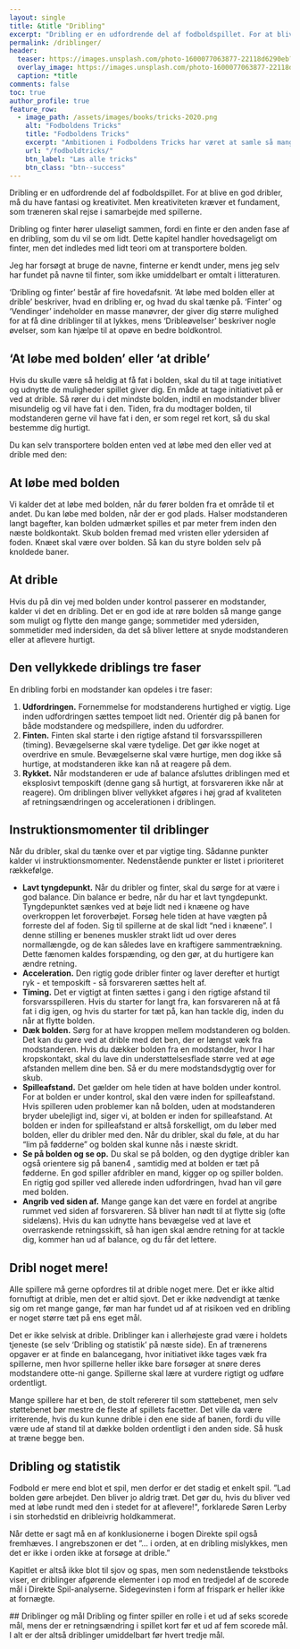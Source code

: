 ```yaml
---
layout: single
title: &title "Dribling"
excerpt: "Dribling er en udfordrende del af fodboldspillet. For at blive en god dribler, må du have fantasi og kreativitet. Men kreativiteten kræver et fundament, som træneren skal rejse i samarbejde med spillerne."
permalink: /driblinger/
header:
  teaser: https://images.unsplash.com/photo-1600077063877-22118d6290eb?ixid=MnwxMjA3fDB8MHxwaG90by1wYWdlfHx8fGVufDB8fHx8&ixlib=rb-1.2.1&auto=format&fit=crop&w=1950&q=80
  overlay_image: https://images.unsplash.com/photo-1600077063877-22118d6290eb?ixid=MnwxMjA3fDB8MHxwaG90by1wYWdlfHx8fGVufDB8fHx8&ixlib=rb-1.2.1&auto=format&fit=crop&w=400&q=80
  caption: *title
comments: false
toc: true
author_profile: true
feature_row:
  - image_path: /assets/images/books/tricks-2020.png
    alt: "Fodboldens Tricks"
    title: "Fodboldens Tricks"
    excerpt: "Ambitionen i Fodboldens Tricks har været at samle så mange tricks, driblinger, finter, finurlige spark som overhovedet muligt. Der er masser at gå i gang med."
    url: "/fodboldtricks/"
    btn_label: "Læs alle tricks"
    btn_class: "btn--success"
---
```


Dribling er en udfordrende del af fodboldspillet. For at blive en god dribler, må du have fantasi og kreativitet. Men kreativiteten kræver et fundament, som træneren skal rejse i samarbejde med spillerne.

Dribling og finter hører uløseligt sammen, fordi en finte er den anden fase af en dribling, som du vil se om lidt. Dette kapitel handler hovedsageligt om finter, men det indledes med lidt teori om at transportere bolden.

Jeg har forsøgt at bruge de navne, finterne er kendt under, mens jeg selv har fundet på navne til finter, som ikke umiddelbart er omtalt i litteraturen.

‘Dribling og finter’ består af fire hovedafsnit. ‘At løbe med bolden eller at drible’ beskriver, hvad en dribling er, og hvad du skal tænke på. ‘Finter’ og ‘Vendinger’ indeholder en masse manøvrer, der giver dig større mulighed for at få dine driblinger til at lykkes, mens ‘Dribleøvelser’ beskriver nogle øvelser, som kan hjælpe til at opøve en bedre boldkontrol.

## ‘At løbe med bolden’ eller ‘at drible’

Hvis du skulle være så heldig at få fat i bolden, skal du til at tage initiativet og udnytte de muligheder spillet giver dig. En måde at tage initiativet på er ved at drible. Så rører du i det mindste bolden, indtil en modstander bliver misundelig og vil have fat i den. Tiden, fra du modtager bolden, til modstanderen gerne vil have fat i den, er som regel ret kort, så du skal bestemme dig hurtigt.

Du kan selv transportere bolden enten ved at løbe med den eller ved at drible med den:

## At løbe med bolden

Vi kalder det at løbe med bolden, når du fører bolden fra et område til et andet. Du kan løbe med bolden, når der er god plads. Halser modstanderen langt bagefter, kan bolden udmærket spilles et par meter frem inden den næste boldkontakt. Skub bolden fremad med vristen eller ydersiden af foden. Knæet skal være over bolden. Så kan du styre bolden selv på knoldede baner.

## At drible

Hvis du på din vej med bolden under kontrol passerer en modstander, kalder vi det en dribling. Det er en god ide at røre bolden så mange gange som muligt og flytte den mange gange; sommetider med ydersiden,
sommetider med indersiden, da det så bliver lettere at snyde modstanderen eller at aflevere hurtigt.

## Den vellykkede driblings tre faser

En dribling forbi en modstander kan opdeles i tre faser:

1. **Udfordringen.** Fornemmelse for modstanderens hurtighed er vigtig. Lige inden udfordringen sættes tempoet lidt ned. Orientér dig på banen for både modstandere og medspillere, inden du udfordrer.
2. **Finten.** Finten skal starte i den rigtige afstand til forsvarsspilleren (timing). Bevægelserne skal være tydelige. Det gør ikke noget at overdrive en smule. Bevægelserne skal være hurtige, men dog ikke så hurtige, at modstanderen ikke kan nå at reagere på dem.
3. **Rykket.** Når modstanderen er ude af balance afsluttes driblingen med et eksplosivt temposkift (denne gang så hurtigt, at forsvareren ikke når at reagere). Om driblingen bliver vellykket afgøres i høj grad af kvaliteten af retningsændringen og accelerationen i driblingen.

## Instruktionsmomenter til driblinger

Når du dribler, skal du tænke over et par vigtige ting. Sådanne punkter kalder vi instruktionsmomenter. Nedenstående punkter er listet i prioriteret rækkefølge.

- **Lavt tyngdepunkt.** Når du dribler og finter, skal du sørge for at være i god balance. Din balance er bedre, når du har et lavt tyngdepunkt. Tyngdepunktet sænkes ved at bøje lidt ned i knæene og have overkroppen let foroverbøjet. Forsøg hele tiden at have vægten på forreste del af foden. Sig til spillerne at de skal lidt “ned i knæene”. I denne stilling er benenes muskler strakt lidt ud over deres normallængde, og de kan således lave en kraftigere sammentrækning. Dette fænomen kaldes forspænding, og den gør, at du hurtigere kan ændre retning.
- **Acceleration.** Den rigtig gode dribler finter og laver derefter et hurtigt ryk - et temposkift - så forsvareren sættes helt af.
- **Timing.** Det er vigtigt at finten sættes i gang i den rigtige afstand til forsvarsspilleren. Hvis du starter for langt fra, kan forsvareren nå at få fat i dig igen, og hvis du starter for tæt på, kan han tackle dig, inden du når at flytte bolden.
- **Dæk bolden.** Sørg for at have kroppen mellem modstanderen og bolden. Det kan du gøre ved at drible med det ben, der er længst væk fra modstanderen. Hvis du dækker bolden fra en modstander, hvor I har kropskontakt, skal du lave din understøttelsesflade større ved at øge afstanden mellem dine ben. Så er du mere modstandsdygtig over for skub.
- **Spilleafstand.** Det gælder om hele tiden at have bolden under kontrol. For at bolden er under kontrol, skal den være inden for spilleafstand. Hvis spilleren uden problemer kan nå bolden, uden at modstanderen bryder ubelejligt ind, siger vi, at bolden er inden for spilleafstand. At bolden er inden for spilleafstand er altså forskelligt, om du løber med bolden, eller du dribler med den. Når du dribler, skal du føle, at du har “lim på fødderne” og bolden skal kunne nås i næste skridt.
- **Se på bolden og se op.** Du skal se på bolden, og den dygtige dribler kan også orientere sig på banen4 , samtidig med at bolden er tæt på fødderne. En god spiller afdribler en mand, kigger op og spiller bolden. En rigtig god spiller ved allerede inden udfordringen, hvad han vil gøre
med bolden.
- **Angrib ved siden af.** Mange gange kan det være en fordel at angribe rummet ved siden af forsvareren. Så bliver han nødt til at flytte sig (ofte sidelæns). Hvis du kan udnytte hans bevægelse ved at lave et overraskende retningsskift, så han igen skal ændre retning for at tackle dig, kommer han ud af balance, og du får det lettere.

## Dribl noget mere!

Alle spillere må gerne opfordres til at drible noget mere. Det er ikke altid fornuftigt at drible, men det er altid sjovt. Det er ikke nødvendigt at tænke sig om ret mange gange, før man har fundet ud af at risikoen ved en dribling er noget større tæt på ens eget mål.

Det er ikke selvisk at drible. Driblinger kan i allerhøjeste grad være i holdets tjeneste (se selv ‘Dribling og statistik’ på næste side). En af trænerens opgaver er at finde en balancegang, hvor initiativet ikke tages væk fra spillerne, men hvor spillerne heller ikke bare forsøger at snøre deres modstandere otte-ni gange. Spillerne skal lære at vurdere rigtigt og udføre ordentligt.

Mange spillere har et ben, de stolt refererer til som støttebenet, men selv støttebenet bør mestre de fleste af spillets facetter. Det ville da være irriterende, hvis du kun kunne drible i den ene side af banen, fordi du ville være ude af stand til at dække bolden ordentligt i den anden side. Så husk at træne begge ben.

## Dribling og statistik

Fodbold er mere end blot et spil, men derfor er det stadig et enkelt spil. ”Lad bolden gøre arbejdet. Den bliver jo aldrig træt. Det gør du, hvis du bliver ved med at løbe rundt med den i stedet for at aflevere!", forklarede Søren Lerby i sin storhedstid en dribleivrig holdkammerat.

Når dette er sagt må en af konklusionerne i bogen Direkte spil også fremhæves. I angrebszonen er det ”... i orden, at en dribling mislykkes, men det er ikke i orden ikke at forsøge at drible.” 

Kapitlet er altså ikke blot til sjov og spas, men som nedenstående tekstboks viser, er driblinger afgørende elementer i op mod en tredjedel af de scorede mål i Direkte Spil-analyserne. Sidegevinsten i form af frispark er heller ikke at fornægte.

<div class="notice notice--info" markdown="1">
## Driblinger og mål
Dribling og finter spiller en rolle i et ud af seks scorede mål, mens der er retningsændring i spillet kort før et ud af fem scorede mål. I alt er der altså driblinger umiddelbart før hvert tredje mål.
</div>
